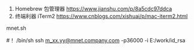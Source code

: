 1. Homebrew 包管理器 https://www.jianshu.com/p/8a5cdc97ddca
2. 终端利器 iTerm2  https://www.cnblogs.com/xishuai/p/mac-iterm2.html

mnet.sh

#！ /bin/sh
ssh m_xx.yy@mnet.company.com -p36000 -i E:/work/id_rsa


